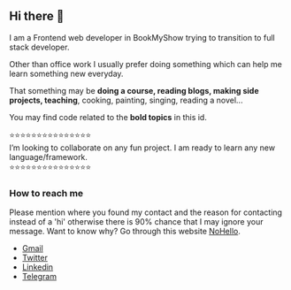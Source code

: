 ## Hi there 👋

I am a Frontend web developer in BookMyShow trying to transition to full stack developer.

Other than office work I usually prefer doing something which can help me learn something new everyday.

That something may be **doing a course, reading blogs, making side projects, teaching**, cooking, painting, singing, reading a novel...

You may find code related to the **bold topics** in this id.

⭐⭐⭐⭐⭐⭐⭐⭐⭐⭐⭐⭐⭐⭐⭐\
I’m looking to collaborate on any fun project. I am ready to learn any new language/framework.\
⭐⭐⭐⭐⭐⭐⭐⭐⭐⭐⭐⭐⭐⭐⭐

### How to reach me
Please mention where you found my contact and the reason for contacting instead of a 'hi' otherwise there is 90% chance that I may ignore your message. Want to know why? Go through this website [NoHello](https://nohello.net/).

- [Gmail](mailto:shreyasakshi96@gmail.com)
- [Twitter](https://twitter.com/shreyasakshi96)
- [Linkedin](https://www.linkedin.com/in/sakshishreya/)
- [Telegram](https://t.me/shreyasakshi96)
